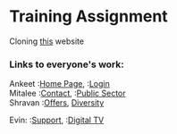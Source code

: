 # Training Assignment

Cloning [this](https://pioneeronline.com/index.php) website

### Links to everyone's work:

Ankeet  :[Home Page](https://madzeke7.github.io/group_assignment_pioneer/ankeet/HomePage.html), 
        :[Login](https://madzeke7.github.io/group_assignment_pioneer/ankeet/LoginPage.html)<br />
Mitalee :[Contact](https://madzeke7.github.io/group_assignment_pioneer/mitalee/Pioneer_Contact.html), 
        :[Public Sector](https://madzeke7.github.io/group_assignment_pioneer/mitalee/Pioneer-Public-Sector.html)<br />
Shravan :[Offers](https://madzeke7.github.io/group_assignment_pioneer/Shravan/offers.html), 
         [Diversity](https://madzeke7.github.io/group_assignment_pioneer/Shravan/diversity.html) <br />

Evin:   :[Support](https://madzeke7.github.io/group_assignment_pioneer/evin/support/support.html),
        :[Digital TV](https://madzeke7.github.io/group_assignment_pioneer/evin/digital_tv/digital_tv.html)<br />
